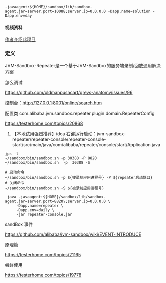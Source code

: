 



```shell
-javaagent:${HOME}/sandbox/lib/sandbox-agent.jar=server.port=10088;server.ip=0.0.0.0 -Dapp.name=solution -Dapp.env=day
```



#### 视频资料

[作者介绍此项目](https://www.bilibili.com/video/BV1Zv411x7mJ?from=search&seid=13810143581544805158&spm_id_from=333.337.0.0)

### 定义

JVM-Sandbox-Repeater是一个基于JVM-Sandbox的服务端录制/回放通用解决方案



怎么调试

https://github.com/oldmanpushcart/greys-anatomy/issues/96



控制台：http://127.0.0.1:8001/online/search.htm









配置类 com.alibaba.jvm.sandbox.repeater.plugin.domain.RepeaterConfig





https://testerhome.com/topics/20868



1. 【本地试用强烈推荐】idea 右键运行启动：jvm-sandbox-repeater/repeater-console/repeater-console-start/src/main/java/com/alibaba/repeater/console/start/Application.java

```shell
jps -l
~/sandbox/bin/sandbox.sh -p 30388 -P 8820
~/sandbox/bin/sandbox.sh  -p  30388 -S
  
# 启动命令
~/sandbox/bin/sandbox.sh -p ${被录制应用进程号} -P ${repeater启动端口}
# 关闭命令
~/sandbox/bin/sandbox.sh -S ${被录制应用进程号}
```





```shell
 java -javaagent:${HOME}/sandbox/lib/sandbox-agent.jar=server.port=8820\;server.ip=0.0.0.0 \
     -Dapp.name=repeater \
     -Dapp.env=daily \
     -jar repeater-console.jar
```

sandBox 事件

https://github.com/alibaba/jvm-sandbox/wiki/EVENT-INTRODUCE



原理篇

https://testerhome.com/topics/21165

尝鲜使用

https://testerhome.com/topics/19778